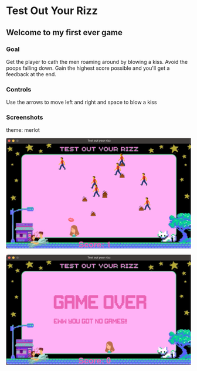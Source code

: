 # Test Out Your Rizz

## Welcome to my first ever game

### Goal
Get the player to cath the men roaming around by blowing a kiss. Avoid the poops falling down. Gain the highest score possible and you'll get a feedback at the end.


### Controls
Use the arrows to move left and right and space to blow a kiss

### Screenshots
theme: merlot

![Title screen](https://raw.githubusercontent.com/DanieHuelva/My_first_game/main/screenshots/Screen%20Shot%202022-12-29%20at%206.44.20%20PM.png) 

![Play screen](https://raw.githubusercontent.com/DanieHuelva/My_first_game/main/screenshots/Screen%20Shot%202022-12-29%20at%206.41.52%20PM.png)

